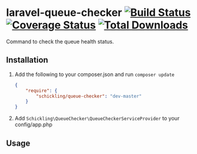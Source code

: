 laravel-queue-checker [![Build Status](https://travis-ci.org/schickling/laravel-queue-checker.png?branch=master)](https://travis-ci.org/schickling/laravel-queue-checker) [![Coverage Status](https://coveralls.io/repos/schickling/laravel-queue-checker/badge.png)](https://coveralls.io/r/schickling/laravel-queue-checker) [![Total Downloads](https://poser.pugx.org/schickling/queue-checker/downloads.png)](https://packagist.org/packages/schickling/queue-checker)
=====================

Command to check the queue health status.

## Installation

1. Add the following to your composer.json and run `composer update`

    ```json
    {
        "require": {
            "schickling/queue-checker": "dev-master"
        }
    }
    ```

2. Add `Schickling\QueueChecker\QueueCheckerServiceProvider` to your config/app.php

## Usage

